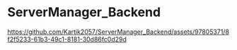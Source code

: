 # ServerManager_Backend



https://github.com/Kartik2057/ServerManager_Backend/assets/97805371/8f2f5233-61b3-49c1-8181-30d86fc0d29d

